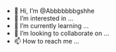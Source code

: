 - 👋 Hi, I’m @Abbbbbbbgshhe
- 👀 I’m interested in ...
- 🌱 I’m currently learning ...
- 💞️ I’m looking to collaborate on ...
- 📫 How to reach me ...

<!---
Abbbbbbbgshhe/Abbbbbbbgshhe is a ✨ special ✨ repository because its `README.md` (this file) appears on your GitHub profile.
You can click the Preview link to take a look at your changes.
--->
